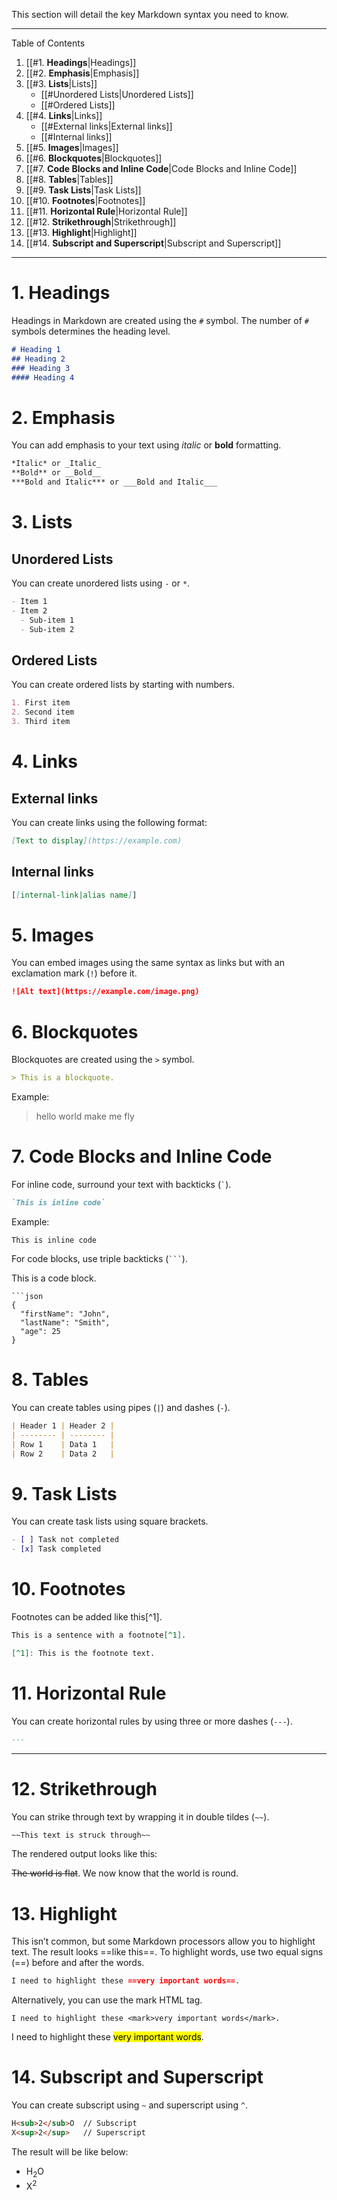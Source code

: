 This section will detail the key Markdown syntax you need to know.

---

Table of Contents

1. [[#1. **Headings**|Headings]]
2. [[#2. **Emphasis**|Emphasis]]
3. [[#3. **Lists**|Lists]]
	* [[#Unordered Lists|Unordered Lists]]
	* [[#Ordered Lists]]
4. [[#4. **Links**|Links]]
	- [[#External links|External links]]
	- [[#Internal links]]
5. [[#5. **Images**|Images]]
6. [[#6. **Blockquotes**|Blockquotes]]
7. [[#7. **Code Blocks and Inline Code**|Code Blocks and Inline Code]]
8. [[#8. **Tables**|Tables]]
9. [[#9. **Task Lists**|Task Lists]]
10. [[#10. **Footnotes**|Footnotes]]
11. [[#11. **Horizontal Rule**|Horizontal Rule]]
12. [[#12. **Strikethrough**|Strikethrough]]
13. [[#13. **Highlight**|Highlight]]
14. [[#14. **Subscript and Superscript**|Subscript and Superscript]]
---

# 1. **Headings**


Headings in Markdown are created using the `#` symbol. The number of `#` symbols determines the heading level.

```markdown
# Heading 1
## Heading 2
### Heading 3
#### Heading 4
```
# 2. **Emphasis**

You can add emphasis to your text using _italic_ or **bold** formatting.

```markdown
*Italic* or _Italic_
**Bold** or __Bold__
***Bold and Italic*** or ___Bold and Italic___
```
# 3. **Lists**

## Unordered Lists

You can create unordered lists using `-` or `*`.

```markdown
- Item 1
- Item 2
  - Sub-item 1
  - Sub-item 2
```

## Ordered Lists

You can create ordered lists by starting with numbers.

```markdown
1. First item
2. Second item
3. Third item
```

# 4. **Links**

## External links

You can create links using the following format:

```markdown
[Text to display](https://example.com)
```

## Internal links

```markdown
[[internal-link|alias name]]
```

# 5. **Images**

You can embed images using the same syntax as links but with an exclamation mark (`!`) before it.

```markdown
![Alt text](https://example.com/image.png)
```

# 6. **Blockquotes**

Blockquotes are created using the `>` symbol.

```markdown
> This is a blockquote.
```

Example:

> hello world
> make me fly
# 7. **Code Blocks and Inline Code**

For inline code, surround your text with backticks (`` ` ``).

```markdown
`This is inline code`
```

Example:

`This is inline code`

For code blocks, use triple backticks (` ``` `).

This is a code block.

````
```json
{
  "firstName": "John",
  "lastName": "Smith",
  "age": 25
}
````

# 8. **Tables**

You can create tables using pipes (`|`) and dashes (`-`).

```markdown
| Header 1 | Header 2 |
| -------- | -------- |
| Row 1    | Data 1   |
| Row 2    | Data 2   |
```

# 9. **Task Lists**

You can create task lists using square brackets.

```markdown
- [ ] Task not completed
- [x] Task completed
```

# 10. **Footnotes**

Footnotes can be added like this[^1].

```markdown
This is a sentence with a footnote[^1].

[^1]: This is the footnote text.
```

# 11. **Horizontal Rule**

You can create horizontal rules by using three or more dashes (`---`).

```markdown
---
```

---
# 12. **Strikethrough**

You can strike through text by wrapping it in double tildes (`~~`).

```markdown
~~This text is struck through~~
```

The rendered output looks like this:

~~The world is flat~~. We now know that the world is round.

# 13. **Highlight**

This isn’t common, but some Markdown processors allow you to highlight text. The result looks ==like this==. To highlight words, use two equal signs (\==) before and after the words.

```markdown
I need to highlight these ==very important words==.
```

Alternatively, you can use the mark HTML tag.

```
I need to highlight these <mark>very important words</mark>.
````

I need to highlight these <mark>very important words</mark>.

# 14. **Subscript and Superscript**

You can create subscript using `~` and superscript using `^`.

```markdown
H<sub>2</sub>O  // Subscript
X<sup>2</sup>   // Superscript
```

The result will be like below:
- H<sub>2</sub>O
- X<sup>2</sup>
